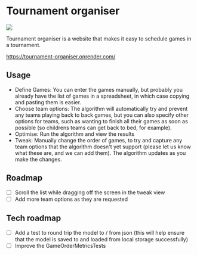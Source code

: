 # Tournament organiser

<a href="https://metrics.green-coding.io/ci.html?repo=ceddlyburge/tournament-organiser&amp;branch=2/merge&amp;workflow=51433914"><img src="https://api.green-coding.io/v1/ci/badge/get?repo=ceddlyburge/tournament-organiser&amp;branch=2/merge&amp;workflow=51433914"></a>

Tournament organiser is a website that makes it easy to schedule games in a tournament.

https://tournament-organiser.onrender.com/

## Usage

- Define Games: You can enter the games manually, but probably you already have the list of games in a spreadsheet, in which case copying and pasting them is easier.
- Choose team options: The algorithm will automatically try and prevent any teams playing back to back games, but you can also specify other options for teams, such as wanting to finish all their games as soon as possible (so childrens teams can get back to bed, for example).
- Optimise: Run the algorithm and view the results
- Tweak: Manually change the order of games, to try and capture any team options that the algorithm doesn't yet support (please let us know what these are, and we can add them). The algorithm updates as you make the changes.

## Roadmap

- [ ] Scroll the list while dragging off the screen in the tweak view
- [ ] Add more team options as they are requested

## Tech roadmap

- [ ] Add a test to round trip the model to / from json (this will help ensure that the model is saved to and loaded from local storage successfully)
- [ ] Improve the GameOrderMetricsTests
